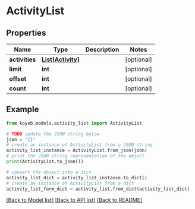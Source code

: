 # ActivityList


## Properties

Name | Type | Description | Notes
------------ | ------------- | ------------- | -------------
**activities** | [**List[Activity]**](Activity.md) |  | [optional] 
**limit** | **int** |  | [optional] 
**offset** | **int** |  | [optional] 
**count** | **int** |  | [optional] 

## Example

```python
from koyeb.models.activity_list import ActivityList

# TODO update the JSON string below
json = "{}"
# create an instance of ActivityList from a JSON string
activity_list_instance = ActivityList.from_json(json)
# print the JSON string representation of the object
print(ActivityList.to_json())

# convert the object into a dict
activity_list_dict = activity_list_instance.to_dict()
# create an instance of ActivityList from a dict
activity_list_form_dict = activity_list.from_dict(activity_list_dict)
```
[[Back to Model list]](../README.md#documentation-for-models) [[Back to API list]](../README.md#documentation-for-api-endpoints) [[Back to README]](../README.md)


